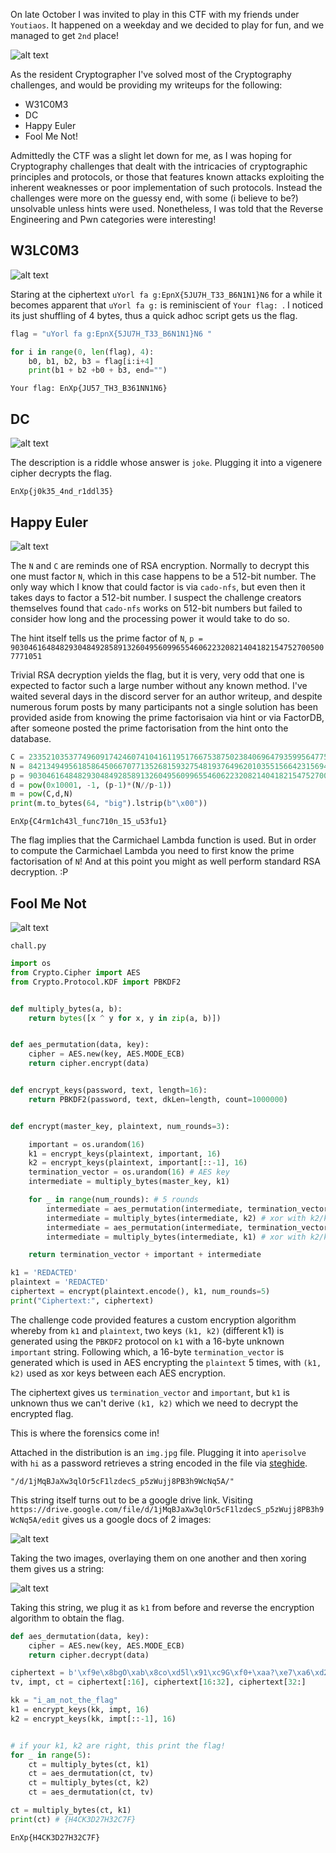On late October I was invited to play in this CTF with my friends under `Youtiaos`. It happened on a weekday and we decided to play for fun, and we managed to get `2nd` place!

![alt text](images/scoreboard.png)

As the resident Cryptographer I've solved most of the Cryptography challenges, and would be providing my writeups for the following:
- W31C0M3
- DC
- Happy Euler
- Fool Me Not!

Admittedly the CTF was a slight let down for me, as I was hoping for Cryptography challenges that dealt with the intricacies of cryptographic principles and protocols, or those that features known attacks exploiting the inherent weaknesses or poor implementation of such protocols. Instead the challenges were more on the guessy end, with some (i believe to be?) unsolvable unless hints were used. Nonetheless, I was told that the Reverse Engineering and Pwn categories were interesting!

## W3LC0M3

![alt text](images/welcome.png)

Staring at the ciphertext `uYorl fa g:EpnX{5JU7H_T33_B6N1N1}N6` for a while it becomes apparent that `uYorl fa g:` is reminiscient of `Your flag: `. I noticed its just shuffling of 4 bytes, thus a quick adhoc script gets us the flag.

```py
flag = "uYorl fa g:EpnX{5JU7H_T33_B6N1N1}N6 "

for i in range(0, len(flag), 4):
    b0, b1, b2, b3 = flag[i:i+4]
    print(b1 + b2 +b0 + b3, end="")
```
`Your flag: EnXp{JU57_TH3_B361NN1N6}`

## DC

![alt text](images/DC.png)

The description is a riddle whose answer is `joke`. Plugging it into a vigenere cipher decrypts the flag.

`EnXp{j0k35_4nd_r1ddl35}`

## Happy Euler

![alt text](images/happyeuler.png)

The `N` and `C` are reminds one of RSA encryption. Normally to decrypt this one must factor `N`, which in this case happens to be a 512-bit number. The only way which I know that could factor is via `cado-nfs`, but even then it takes days to factor a 512-bit number. I suspect the challenge creators themselves found that `cado-nfs` works on 512-bit numbers but failed to consider how long and the processing power it would take to do so.

The hint itself tells us the prime factor of `N`, `p = 90304616484829304849285891326049560996554606223208214041821547527005007771051`

Trivial RSA decryption yields the flag, but it is very, very odd that one is expected to factor such a large number without any known method. I've waited several days in the discord server for an author writeup, and despite numerous forum posts by many participants not a single solution has been provided aside from knowing the prime factorisaion via hint or via FactorDB, after someone posted the prime factorisation from the hint onto the database.

```py
C = 2335210353774960917424607410416119517667538750238406964793599564775738940317348136027395629591291707979569781774836200454531228824722178758530454221179573
N = 8421349495618586450667077135268159327548193764962010355156642315694830484084869495533730213022077296266155178741797453626381857225277332067246863487708911
p = 90304616484829304849285891326049560996554606223208214041821547527005007771051
d = pow(0x10001, -1, (p-1)*(N//p-1))
m = pow(C,d,N)
print(m.to_bytes(64, "big").lstrip(b"\x00"))
```
`EnXp{C4rm1ch43l_func710n_15_u53fu1}`

The flag implies that the Carmichael Lambda function is used. But in order to compute the Carmichael Lambda you need to first know the prime factorisation of `N`! And at this point you might as well perform standard RSA decryption. :P

## Fool Me Not

![alt text](images/foolmenot.png)

`chall.py`
```py
import os
from Crypto.Cipher import AES
from Crypto.Protocol.KDF import PBKDF2


def multiply_bytes(a, b):
    return bytes([x ^ y for x, y in zip(a, b)])


def aes_permutation(data, key):
    cipher = AES.new(key, AES.MODE_ECB)
    return cipher.encrypt(data)


def encrypt_keys(password, text, length=16):
    return PBKDF2(password, text, dkLen=length, count=1000000)


def encrypt(master_key, plaintext, num_rounds=3):

    important = os.urandom(16)
    k1 = encrypt_keys(plaintext, important, 16)
    k2 = encrypt_keys(plaintext, important[::-1], 16)
    termination_vector = os.urandom(16) # AES key
    intermediate = multiply_bytes(master_key, k1)

    for _ in range(num_rounds): # 5 rounds
        intermediate = aes_permutation(intermediate, termination_vector)
        intermediate = multiply_bytes(intermediate, k2) # xor with k2/k1
        intermediate = aes_permutation(intermediate, termination_vector)
        intermediate = multiply_bytes(intermediate, k1) # xor with k2/k1

    return termination_vector + important + intermediate

k1 = 'REDACTED'
plaintext = 'REDACTED'
ciphertext = encrypt(plaintext.encode(), k1, num_rounds=5)
print("Ciphertext:", ciphertext)
```

The challenge code provided features a custom encryption algorithm whereby from `k1` and `plaintext`, two keys `(k1, k2)` (different k1) is generated using the `PBKDF2` protocol on `k1` with a 16-byte unknown `important` string. Following which, a 16-byte `termination_vector` is generated which is used in AES encrypting the `plaintext` 5 times, with `(k1, k2)` used as xor keys between each AES encryption.

The ciphertext gives us `termination_vector` and `important`, but `k1` is unknown thus we can't derive `(k1, k2)` which we need to decrypt the encrypted flag.

This is where the forensics come in!

Attached in the distribution is an `img.jpg` file. Plugging it into `aperisolve` with `hi` as a password retrieves a string encoded in the file via [steghide](https://steghide.sourceforge.net/).

`"/d/1jMqBJaXw3qlOr5cF1lzdecS_p5zWujj8PB3h9WcNq5A/"`

This string itself turns out to be a google drive link. Visiting `https://drive.google.com/file/d/1jMqBJaXw3qlOr5cF1lzdecS_p5zWujj8PB3h9WcNq5A/edit` gives us a google docs of 2 images:

![alt text](images/blee.png)

Taking the two images, overlaying them on one another and then xoring them gives us a string:

![alt text](images/image.png)

Taking this string, we plug it as `k1` from before and reverse the encryption algorithm to obtain the flag.

```py
def aes_dermutation(data, key):
    cipher = AES.new(key, AES.MODE_ECB)
    return cipher.decrypt(data)

ciphertext = b'\xf9e\x8bgO\xab\x8co\xd5l\x91\xc9G\xf0+\xaa?\xe7\xa6\xd2\xa1\xc9:)\xef\xd0\xdd\x9a\xd5\xe8y/\xf70\xb2IM\xf2\x1a\x80\x1b\xb1\xea\xca\x1a\xecw\xb0'
tv, impt, ct = ciphertext[:16], ciphertext[16:32], ciphertext[32:]

kk = "i_am_not_the_flag"
k1 = encrypt_keys(kk, impt, 16)
k2 = encrypt_keys(kk, impt[::-1], 16)


# if your k1, k2 are right, this print the flag!
for _ in range(5):
    ct = multiply_bytes(ct, k1)
    ct = aes_dermutation(ct, tv)
    ct = multiply_bytes(ct, k2)
    ct = aes_dermutation(ct, tv)

ct = multiply_bytes(ct, k1)
print(ct) # {H4CK3D27H32C7F}
```
`EnXp{H4CK3D27H32C7F}`
